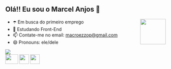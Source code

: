 ## Olá!! Eu sou o Marcel Anjos  💎   

<div>
  <img src="https://i.pinimg.com/originals/50/c5/f1/50c5f1847013012ee0f25f67fdddb8d9.gif" height="80" widht="80" align="right">
</div>

- ☂️ Em busca do primeiro emprego
- 🌱 Estudando Front-End
- 📫 Contate-me no email: macroezzop@gmail.com
- 😄 Pronouns: ele/dele

<div>
  <img heigh="180cm" src="https://github-readme-stats.vercel.app/api?username=MarcelAnjos&show_icons=true&theme=calm">
  
<div>
  
<div>
  <img src="https://cdn.jsdelivr.net/gh/devicons/devicon/icons/python/python-original-wordmark.svg" height="30" width="40">
  <img src="https://cdn.jsdelivr.net/gh/devicons/devicon/icons/java/java-original-wordmark.svg" height="30" widht="40">
  <img src="https://cdn.jsdelivr.net/gh/devicons/devicon/icons/html5/html5-original-wordmark.svg" height="30" widht="40">       
</div>

